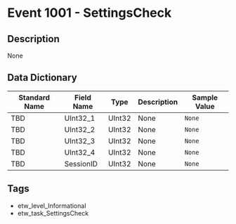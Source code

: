 # Event 1001 - SettingsCheck

## Description
None

## Data Dictionary
|Standard Name|Field Name|Type|Description|Sample Value|
|---|---|---|---|---|
|TBD|UInt32_1|UInt32|None|`None`|
|TBD|UInt32_2|UInt32|None|`None`|
|TBD|UInt32_3|UInt32|None|`None`|
|TBD|UInt32_4|UInt32|None|`None`|
|TBD|SessionID|UInt32|None|`None`|

## Tags
* etw_level_Informational
* etw_task_SettingsCheck